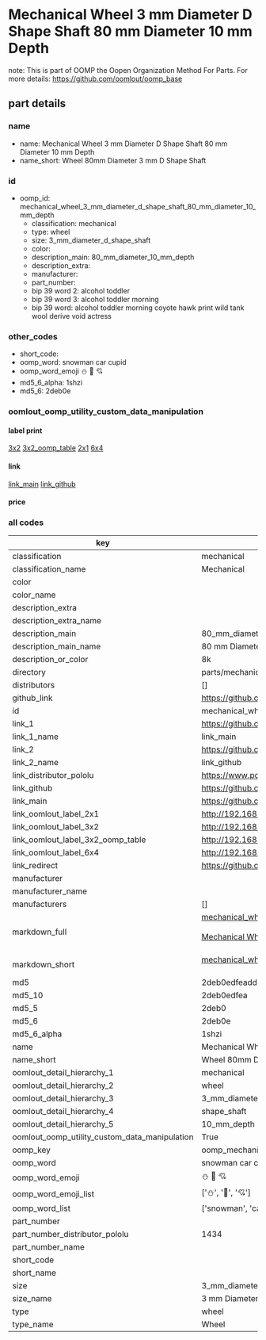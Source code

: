 # Mechanical Wheel 3 mm Diameter D Shape Shaft 80 mm Diameter 10 mm Depth  

note: This is part of OOMP the Oopen Organization Method For Parts. For more details: https://github.com/oomlout/oomp_base

##  part details
  







### name
* name: Mechanical Wheel 3 mm Diameter D Shape Shaft 80 mm Diameter 10 mm Depth
* name_short: Wheel 80mm Diameter 3 mm D Shape Shaft
### id
* oomp_id: mechanical_wheel_3_mm_diameter_d_shape_shaft_80_mm_diameter_10_mm_depth
  * classification: mechanical
  * type: wheel
  * size: 3_mm_diameter_d_shape_shaft
  * color: 
  * description_main: 80_mm_diameter_10_mm_depth
  * description_extra: 
  * manufacturer: 
  * part_number: 
  * bip 39 word 2: alcohol toddler
  * bip 39 word 3: alcohol toddler morning
  * bip 39 word: alcohol toddler morning coyote hawk print wild tank wool derive void actress

### other_codes
* short_code: 
* oomp_word: snowman car cupid
* oomp_word_emoji :snowman: :car: :cupid:
* md5_6_alpha: 1shzi
* md5_6: 2deb0e






### oomlout_oomp_utility_custom_data_manipulation
#### label print
[3x2](http://192.168.1.245:1112/?label=oomp%201shzi)
[3x2_oomp_table](http://192.168.1.108:1112/?label=oomp%201shzi)
[2x1](http://192.168.1.242:1112/?label=oomp%201shzi)
[6x4](http://192.168.1.55:1112/?label=oomp%201shzi)    

#### link

[link_main](https://github.com/oomlout/oomlout_oomp_version_1_messy/tree/main/parts/mechanical_wheel_3_mm_diameter_d_shape_shaft_80_mm_diameter_10_mm_depth) [link_github](https://github.com/oomlout/oomlout_oomp_version_1_messy/tree/main/parts/mechanical_wheel_3_mm_diameter_d_shape_shaft_80_mm_diameter_10_mm_depth)                             

#### price







### all codes 
| key | value |  
| --- | --- |  
| classification | mechanical |  
| classification_name | Mechanical |  
| color |  |  
| color_name |  |  
| description_extra |  |  
| description_extra_name |  |  
| description_main | 80_mm_diameter_10_mm_depth |  
| description_main_name | 80 mm Diameter 10 mm Depth |  
| description_or_color | 8k |  
| directory | parts/mechanical_wheel_3_mm_diameter_d_shape_shaft_80_mm_diameter_10_mm_depth |  
| distributors | [] |  
| github_link | https://github.com/oomlout/oomlout_oomp_part_src/tree/main/parts/mechanical_wheel_3_mm_diameter_d_shape_shaft_80_mm_diameter_10_mm_depth |  
| id | mechanical_wheel_3_mm_diameter_d_shape_shaft_80_mm_diameter_10_mm_depth |  
| link_1 | https://github.com/oomlout/oomlout_oomp_version_1_messy/tree/main/parts/mechanical_wheel_3_mm_diameter_d_shape_shaft_80_mm_diameter_10_mm_depth |  
| link_1_name | link_main |  
| link_2 | https://github.com/oomlout/oomlout_oomp_version_1_messy/tree/main/parts/mechanical_wheel_3_mm_diameter_d_shape_shaft_80_mm_diameter_10_mm_depth |  
| link_2_name | link_github |  
| link_distributor_pololu | https://www.pololu.com/product/1434 |  
| link_github | https://github.com/oomlout/oomlout_oomp_version_1_messy/tree/main/parts/mechanical_wheel_3_mm_diameter_d_shape_shaft_80_mm_diameter_10_mm_depth |  
| link_main | https://github.com/oomlout/oomlout_oomp_version_1_messy/tree/main/parts/mechanical_wheel_3_mm_diameter_d_shape_shaft_80_mm_diameter_10_mm_depth |  
| link_oomlout_label_2x1 | http://192.168.1.242:1112/?label=oomp%201shzi |  
| link_oomlout_label_3x2 | http://192.168.1.245:1112/?label=oomp%201shzi |  
| link_oomlout_label_3x2_oomp_table | http://192.168.1.108:1112/?label=oomp%201shzi |  
| link_oomlout_label_6x4 | http://192.168.1.55:1112/?label=oomp%201shzi |  
| link_redirect | https://github.com/oomlout/oomlout_oomp_version_1_messy/tree/main/parts/mechanical_wheel_3_mm_diameter_d_shape_shaft_80_mm_diameter_10_mm_depth |  
| manufacturer |  |  
| manufacturer_name |  |  
| manufacturers | [] |  
| markdown_full | [mechanical_wheel_3_mm_diameter_d_shape_shaft_80_mm_diameter_10_mm_depth](none)<br>[](none)<br>[Mechanical Wheel 3 Mm Diameter D Shape Shaft 80 Mm Diameter 10 Mm Depth](none)<br><br> |  
| markdown_short | [mechanical_wheel_3_mm_diameter_d_shape_shaft_80_mm_diameter_10_mm_depth](none)<br><br> |  
| md5 | 2deb0edfeaddbf62ab34e31b1ff8d830 |  
| md5_10 | 2deb0edfea |  
| md5_5 | 2deb0 |  
| md5_6 | 2deb0e |  
| md5_6_alpha | 1shzi |  
| name | Mechanical Wheel 3 mm Diameter D Shape Shaft 80 mm Diameter 10 mm Depth |  
| name_short | Wheel 80mm Diameter 3 mm D Shape Shaft |  
| oomlout_detail_hierarchy_1 | mechanical |  
| oomlout_detail_hierarchy_2 | wheel |  
| oomlout_detail_hierarchy_3 | 3_mm_diameter_d |  
| oomlout_detail_hierarchy_4 | shape_shaft |  
| oomlout_detail_hierarchy_5 | 10_mm_depth |  
| oomlout_oomp_utility_custom_data_manipulation | True |  
| oomp_key | oomp_mechanical_wheel_3_mm_diameter_d_shape_shaft_80_mm_diameter_10_mm_depth |  
| oomp_word | snowman car cupid |  
| oomp_word_emoji | :snowman: :car: :cupid: |  
| oomp_word_emoji_list | [':snowman:', ':car:', ':cupid:'] |  
| oomp_word_list | ['snowman', 'car', 'cupid'] |  
| part_number |  |  
| part_number_distributor_pololu | 1434 |  
| part_number_name |  |  
| short_code |  |  
| short_name |  |  
| size | 3_mm_diameter_d_shape_shaft |  
| size_name | 3 mm Diameter D Shape Shaft |  
| type | wheel |  
| type_name | Wheel |  

